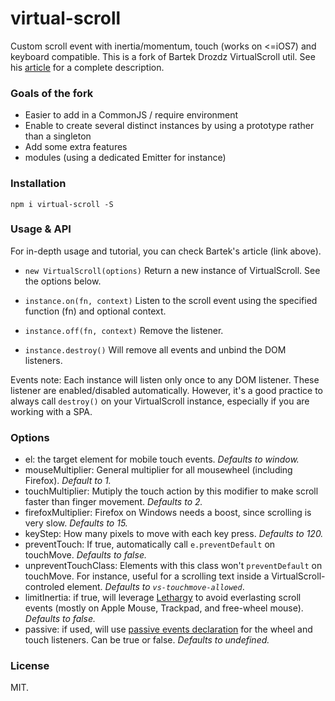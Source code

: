 virtual-scroll
=====

Custom scroll event with inertia/momentum, touch (works on <=iOS7) and keyboard compatible.
This is a fork of Bartek Drozdz VirtualScroll util. See his [article](http://www.everyday3d.com/blog/index.php/2014/08/18/smooth-scrolling-with-virtualscroll/) for a complete description.

### Goals of the fork
- Easier to add in a CommonJS / require environment
- Enable to create several distinct instances by using a prototype rather than a singleton
- Add some extra features
- modules (using a dedicated Emitter for instance)

### Installation
```
npm i virtual-scroll -S
```

### Usage & API
For in-depth usage and tutorial, you can check Bartek's article (link above).

- `new VirtualScroll(options)`
Return a new instance of VirtualScroll. See the options below.

- `instance.on(fn, context)`
Listen to the scroll event using the specified function (fn) and optional context.

- `instance.off(fn, context)`
Remove the listener.

- `instance.destroy()`
Will remove all events and unbind the DOM listeners.

Events note:
Each instance will listen only once to any DOM listener. These listener are enabled/disabled automatically. However, it's a good practice to always call `destroy()` on your VirtualScroll instance, especially if you are working with a SPA.

### Options
- el: the target element for mobile touch events. *Defaults to window.*
- mouseMultiplier: General multiplier for all mousewheel (including Firefox). *Default to 1.*
- touchMultiplier: Mutiply the touch action by this modifier to make scroll faster than finger movement. *Defaults to 2.*
- firefoxMultiplier: Firefox on Windows needs a boost, since scrolling is very slow. *Defaults to 15.*
- keyStep: How many pixels to move with each key press. *Defaults to 120.*
- preventTouch: If true, automatically call `e.preventDefault` on touchMove. *Defaults to false.*
- unpreventTouchClass: Elements with this class won't `preventDefault` on touchMove. For instance, useful for a scrolling text inside a VirtualScroll-controled element. *Defaults to `vs-touchmove-allowed`*.
- limitInertia: if true, will leverage [Lethargy](https://github.com/d4nyll/lethargy) to avoid everlasting scroll events (mostly on Apple Mouse, Trackpad, and free-wheel mouse). *Defaults to false.*
- passive: if used, will use [passive events declaration](https://developer.mozilla.org/en-US/docs/Web/API/EventTarget/addEventListener#Improving_scrolling_performance_with_passive_listeners) for the wheel and touch listeners. Can be true or false. *Defaults to undefined.*

### License
MIT.
